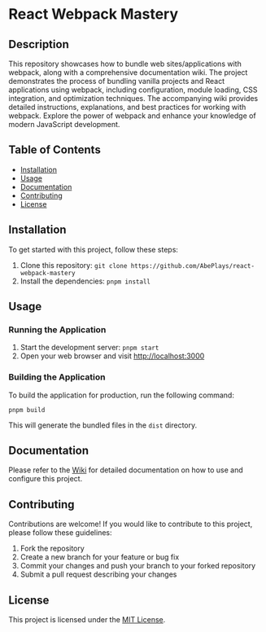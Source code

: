 # React Webpack Mastery

## Description

This repository showcases how to bundle web sites/applications with webpack, along with a comprehensive documentation wiki. The project demonstrates the process of bundling vanilla projects and React applications using webpack, including configuration, module loading, CSS integration, and optimization techniques. The accompanying wiki provides detailed instructions, explanations, and best practices for working with webpack. Explore the power of webpack and enhance your knowledge of modern JavaScript development.

## Table of Contents

- [Installation](#installation)
- [Usage](#usage)
- [Documentation](#documentation)
- [Contributing](#contributing)
- [License](#license)

## Installation

To get started with this project, follow these steps:

1. Clone this repository: `git clone https://github.com/AbePlays/react-webpack-mastery`
2. Install the dependencies: `pnpm install`

## Usage

### Running the Application

1. Start the development server: `pnpm start`
2. Open your web browser and visit [http://localhost:3000](http://localhost:3000)

### Building the Application

To build the application for production, run the following command:

```shell
pnpm build
```

This will generate the bundled files in the `dist` directory.

## Documentation

Please refer to the [Wiki](https://abeplays.notion.site/31f1baa92f7e4a469236e6b7b04c6f53?v=3d417e59325c4a22b0f8e77c126e0141&pvs=4) for detailed documentation on how to use and configure this project.

## Contributing

Contributions are welcome! If you would like to contribute to this project, please follow these guidelines:

1. Fork the repository
2. Create a new branch for your feature or bug fix
3. Commit your changes and push your branch to your forked repository
4. Submit a pull request describing your changes

## License

This project is licensed under the [MIT License](LICENSE).
